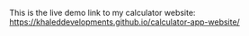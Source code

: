 This is the live demo link to my calculator website:
https://khaleddevelopments.github.io/calculator-app-website/

